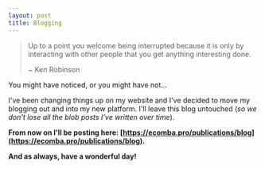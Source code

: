```yaml
---
layout: post
title: Blogging
---
```


> Up to a point you welcome being interrupted because it is only by interacting with other people that you 
> get anything interesting done.
> 
> ~ Ken Robinson

You might have noticed, or you might have not...

I've been changing things up on my website and I've decided to move my blogging out and into my new platform. I'll leave
this blog untouched (_so we don't lose all the blob posts I've written over time_). 

**From now on I'll be posting here: [https://ecomba.pro/publications/blog](https://ecomba.pro/publications/blog).**

**And as always, have a wonderful day!** 